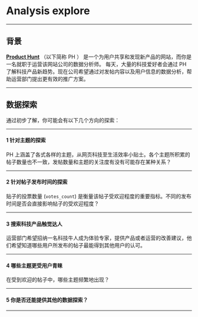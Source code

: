 Analysis explore
================

-----

## 背景

**[Product Hunt](https://www.producthunt.com/)** （以下简称 PH ）
是一个为用户共享和发现新产品的网站，而你是一名就职于运营该网站公司的数据分析师。 每天，大量的科技爱好者会通过 PH
了解科技产品新趋势。现在公司希望通过对发帖内容以及用户信息的数据分析，帮助运营部门提出更有效的推广方案。

-----

## 数据探索

通过初步了解，你可能会有以下几个方向的探索：

-----

#### 1 针对主题的探索

PH 上涵盖了各式各样的主题，从网页科技至生活效率小贴士。各个主题所积累的帖子数量也不一致，发帖数量和主题的关注度有没有可能存在某种关系？

-----

#### 2 针对帖子发布时间的探索

贴子的投票数量 (`votes_count`) 是衡量该帖子受欢迎程度的重要指标。不同的发布时间是否会直接影响帖子的受欢迎程度？

-----

#### 3 搜索科技产品触觉达人

运营部门希望招纳一名科技牛人成为体验专家，提供产品或者运营的改善建议，他们希望知道哪些用户所发布的帖子最能得到其他用户的认可。

-----

#### 4 哪些主题更受用户青睐

在受到欢迎的帖子中，哪些主题频繁地出现？

-----

#### 5 你是否还能提供其他的数据探索？

-----
